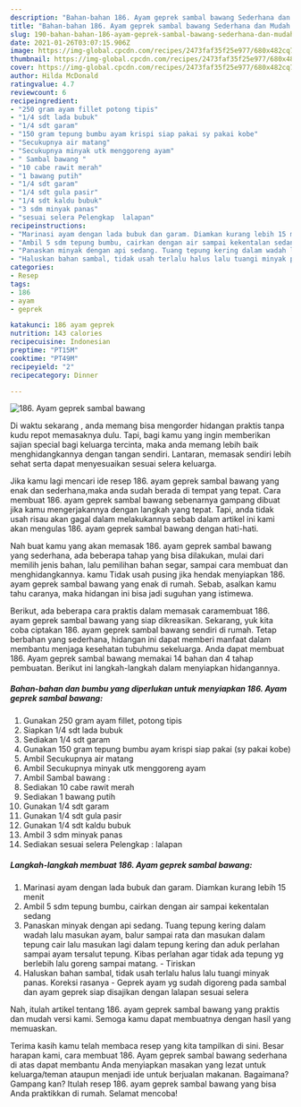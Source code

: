 ```yaml
---
description: "Bahan-bahan 186. Ayam geprek sambal bawang Sederhana dan Mudah Dibuat"
title: "Bahan-bahan 186. Ayam geprek sambal bawang Sederhana dan Mudah Dibuat"
slug: 190-bahan-bahan-186-ayam-geprek-sambal-bawang-sederhana-dan-mudah-dibuat
date: 2021-01-26T03:07:15.906Z
image: https://img-global.cpcdn.com/recipes/2473faf35f25e977/680x482cq70/186-ayam-geprek-sambal-bawang-foto-resep-utama.jpg
thumbnail: https://img-global.cpcdn.com/recipes/2473faf35f25e977/680x482cq70/186-ayam-geprek-sambal-bawang-foto-resep-utama.jpg
cover: https://img-global.cpcdn.com/recipes/2473faf35f25e977/680x482cq70/186-ayam-geprek-sambal-bawang-foto-resep-utama.jpg
author: Hilda McDonald
ratingvalue: 4.7
reviewcount: 6
recipeingredient:
- "250 gram ayam fillet potong tipis"
- "1/4 sdt lada bubuk"
- "1/4 sdt garam"
- "150 gram tepung bumbu ayam krispi siap pakai sy pakai kobe"
- "Secukupnya air matang"
- "Secukupnya minyak utk menggoreng ayam"
- " Sambal bawang "
- "10 cabe rawit merah"
- "1 bawang putih"
- "1/4 sdt garam"
- "1/4 sdt gula pasir"
- "1/4 sdt kaldu bubuk"
- "3 sdm minyak panas"
- "sesuai selera Pelengkap  lalapan"
recipeinstructions:
- "Marinasi ayam dengan lada bubuk dan garam. Diamkan kurang lebih 15 menit"
- "Ambil 5 sdm tepung bumbu, cairkan dengan air sampai kekentalan sedang"
- "Panaskan minyak dengan api sedang. Tuang tepung kering dalam wadah lalu masukan ayam, balur sampai rata dan masukan dalam tepung cair lalu masukan lagi dalam tepung kering dan aduk perlahan sampai ayam tersalut tepung. Kibas perlahan agar tidak ada tepung yg berlebih lalu goreng sampai matang. Tiriskan"
- "Haluskan bahan sambal, tidak usah terlalu halus lalu tuangi minyak panas. Koreksi rasanya Geprek ayam yg sudah digoreng pada sambal dan ayam geprek siap disajikan dengan lalapan sesuai selera"
categories:
- Resep
tags:
- 186
- ayam
- geprek

katakunci: 186 ayam geprek 
nutrition: 143 calories
recipecuisine: Indonesian
preptime: "PT15M"
cooktime: "PT49M"
recipeyield: "2"
recipecategory: Dinner

---
```



![186. Ayam geprek sambal bawang](https://img-global.cpcdn.com/recipes/2473faf35f25e977/680x482cq70/186-ayam-geprek-sambal-bawang-foto-resep-utama.jpg)

Di waktu  sekarang , anda memang bisa mengorder hidangan praktis tanpa kudu repot memasaknya dulu. Tapi, bagi kamu yang ingin memberikan sajian special bagi keluarga tercinta, maka anda memang lebih baik menghidangkannya dengan tangan sendiri. Lantaran, memasak sendiri lebih sehat serta dapat menyesuaikan sesuai selera keluarga.

Jika kamu lagi mencari ide resep 186. ayam geprek sambal bawang yang enak dan sederhana,maka anda sudah berada di tempat yang tepat. Cara membuat 186. ayam geprek sambal bawang  sebenarnya gampang dibuat jika kamu mengerjakannya dengan langkah yang tepat. Tapi, anda tidak usah risau akan gagal dalam melakukannya 
sebab dalam artikel ini kami akan mengulas 186. ayam geprek sambal bawang dengan hati-hati.  



Nah buat kamu yang akan memasak 186. ayam geprek sambal bawang yang sederhana, ada beberapa tahap yang bisa dilakukan, mulai dari memilih jenis bahan, lalu pemilihan bahan segar, sampai cara membuat dan menghidangkannya. kamu Tidak usah pusing jika hendak menyiapkan 186. ayam geprek sambal bawang yang enak di rumah. Sebab, asalkan kamu  tahu caranya, maka hidangan ini bisa jadi suguhan yang istimewa.

Berikut, ada beberapa cara praktis  dalam memasak caramembuat 186. ayam geprek sambal bawang yang siap dikreasikan. Sekarang, yuk kita coba ciptakan 186. ayam geprek sambal bawang sendiri di rumah. Tetap berbahan yang sederhana, hidangan ini dapat memberi manfaat dalam membantu menjaga kesehatan tubuhmu sekeluarga. Anda dapat membuat 186. Ayam geprek sambal bawang memakai 14 bahan dan 4 tahap pembuatan. Berikut ini langkah-langkah dalam menyiapkan hidangannya.

<!--inarticleads1-->

##### Bahan-bahan dan bumbu yang diperlukan untuk menyiapkan 186. Ayam geprek sambal bawang:

1. Gunakan 250 gram ayam fillet, potong tipis
1. Siapkan 1/4 sdt lada bubuk
1. Sediakan 1/4 sdt garam
1. Gunakan 150 gram tepung bumbu ayam krispi siap pakai (sy pakai kobe)
1. Ambil Secukupnya air matang
1. Ambil Secukupnya minyak utk menggoreng ayam
1. Ambil  Sambal bawang :
1. Sediakan 10 cabe rawit merah
1. Sediakan 1 bawang putih
1. Gunakan 1/4 sdt garam
1. Gunakan 1/4 sdt gula pasir
1. Gunakan 1/4 sdt kaldu bubuk
1. Ambil 3 sdm minyak panas
1. Sediakan sesuai selera Pelengkap : lalapan




<!--inarticleads2-->

##### Langkah-langkah membuat 186. Ayam geprek sambal bawang:

1. Marinasi ayam dengan lada bubuk dan garam. Diamkan kurang lebih 15 menit
1. Ambil 5 sdm tepung bumbu, cairkan dengan air sampai kekentalan sedang
1. Panaskan minyak dengan api sedang. Tuang tepung kering dalam wadah lalu masukan ayam, balur sampai rata dan masukan dalam tepung cair lalu masukan lagi dalam tepung kering dan aduk perlahan sampai ayam tersalut tepung. Kibas perlahan agar tidak ada tepung yg berlebih lalu goreng sampai matang. - Tiriskan
1. Haluskan bahan sambal, tidak usah terlalu halus lalu tuangi minyak panas. Koreksi rasanya - Geprek ayam yg sudah digoreng pada sambal dan ayam geprek siap disajikan dengan lalapan sesuai selera




Nah, itulah artikel tentang  186. ayam geprek sambal bawang  yang praktis dan mudah versi kami. Semoga kamu dapat membuatnya dengan hasil yang memuaskan. 

Terima kasih kamu telah membaca resep yang kita tampilkan di sini. Besar harapan kami, cara membuat  186. Ayam geprek sambal bawang sederhana di atas dapat membantu Anda menyiapkan masakan yang lezat untuk keluarga/teman ataupun menjadi ide untuk berjualan makanan. Bagaimana? Gampang kan? Itulah resep 186. ayam geprek sambal bawang yang bisa Anda praktikkan di rumah. Selamat mencoba!

